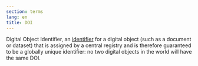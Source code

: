 ```yaml
---
section: terms
lang: en
title: DOI
---
```


Digital Object Identifier, an [identifier](/glossary/en/terms/identifier/) for a digital object (such as a document or dataset) that is assigned by a central registry and is therefore guaranteed to be a globally unique identifier: no two digital objects in the world will have the same DOI.
